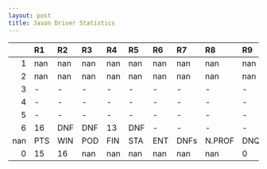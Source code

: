 ```yaml
---
layout: post 
title: Jason Driver Statistics
--- 
```


|     | R1   | R2   | R3   | R4   | R5   | R6   | R7   | R8     | R9   | R10   | R11   | R12   | Points   | Pos   |
|----:|:-----|:-----|:-----|:-----|:-----|:-----|:-----|:-------|:-----|:------|:------|:------|:---------|:------|
|   1 | nan  | nan  | nan  | nan  | nan  | nan  | nan  | nan    | nan  | nan   | nan   | nan   | nan      | nan   |
|   2 | nan  | nan  | nan  | nan  | nan  | nan  | nan  | nan    | nan  | nan   | nan   | nan   | 8.0      | 21.0  |
|   3 | -    | -    | -    | -    | -    | -    | -    | -      | -    | -     | -     | -     | 60.0     | 6.0   |
|   4 | -    | -    | -    | -    | -    | -    | -    | -      | -    | -     | -     | -     | 24.0     | 12.0  |
|   5 | -    | -    | -    | -    | -    | -    | -    | -      | -    | -     | -     | -     | 55.0     | 10.0  |
|   6 | 16   | DNF  | DNF  | 13   | DNF  | -    | -    | -      | -    | 13    | 7     | 15    | 24.0     | 15.0  |
| nan | PTS  | WIN  | POD  | FIN  | STA  | ENT  | DNFs | N.PROF | DNQ  | %FIN  | PPR   | BST   | CHA      | RNK   |
|   0 | 15   | 16   | nan  | nan  | nan  | nan  | nan  | nan    | 0    | 0     | 0     | -     | -        | -     |
